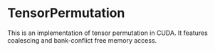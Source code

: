 # TensorPermutation
This is an implementation of tensor permutation in CUDA. It features coalescing and bank-conflict free memory access. 
